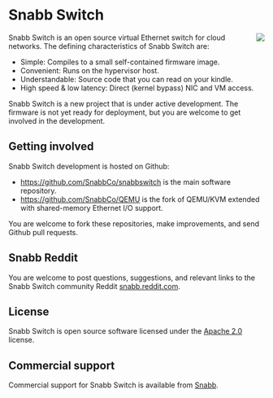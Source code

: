 # Snabb Switch

<a href="http://www.snabb.co"><img align="right" src="http://www.snabb.co/Tiger_snabb_256.png"/></a>
Snabb Switch is an open source virtual Ethernet switch for cloud
networks. The defining characteristics of Snabb Switch are:

- Simple: Compiles to a small self-contained firmware image.
- Convenient: Runs on the hypervisor host.
- Understandable: Source code that you can read on your kindle.
- High speed & low latency: Direct (kernel bypass) NIC and VM access.

Snabb Switch is a new project that is under active development. The
firmware is not yet ready for deployment, but you are welcome to get
involved in the development.

## Getting involved

Snabb Switch development is hosted on Github:

- https://github.com/SnabbCo/snabbswitch is the main software repository.
- https://github.com/SnabbCo/QEMU is the fork of QEMU/KVM extended with shared-memory Ethernet I/O support.

You are welcome to fork these repositories, make improvements, and
send Github pull requests.

## Snabb Reddit

You are welcome to post questions, suggestions, and relevant links to the Snabb Switch community Reddit [snabb.reddit.com](http://snabb.reddit.com/).

## License

Snabb Switch is open source software licensed under the [Apache 2.0](http://www.apache.org/licenses/LICENSE-2.0.html) license.

## Commercial support

Commercial support for Snabb Switch is available from
[Snabb](http://www.snabb.co/).

